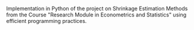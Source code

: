 Implementation in Python of the project on Shrinkage Estimation Methods from the Course
"Research Module in Econometrics and Statistics" using efficient programming practices.
